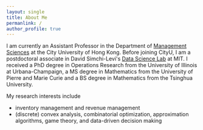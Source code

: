 ```yaml
---
layout: single
title: About Me
permanlink: /
author_profile: true
---
```


I am currently an Assistant Professor in the Department of [Management Sciences](https://www.cb.cityu.edu.hk/ms/) at the City University of Hong Kong. Before joining CityU, I am a postdoctoral associate in David Simchi-Levi's [Data Science Lab](https://dsl.mit.edu) at MIT. I received a PhD degree in Operations Research from the University of Illinois at Urbana-Champaign, a MS degree in Mathematics from the University of Pierre and Marie Curie and a BS degree in Mathematics from the Tsinghua University.



My research interests include
* inventory management and revenue management
* (discrete) convex analysis, combinatorial optimization, approximation algorithms, game theory, and data-driven decision making
